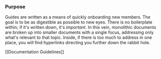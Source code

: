 ### Purpose
Guides are written as a means of quickly onboarding new members. The goal is to be as digestible as possible to new eyes. There is no boilerplate within; if it's written down, it's *important*.
In this vein, monolithic documents are broken up into smaller documents with a single focus, addressing only what's relevant to that topic. Inside, if there is too much to address in one place, you will find hyperlinks directing you further down the rabbit hole. 

[[Documentation Guidelines]]
